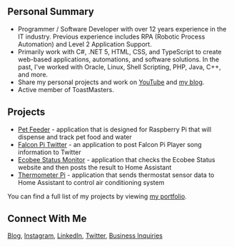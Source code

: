 <!-- ### Hi there 👋 -->

<!--
**almostengr/almostengr** is a ✨ _special_ ✨ repository because its `README.md` (this file) appears on your GitHub profile.

Here are some ideas to get you started:

- 🔭 I’m currently working on ...
- 🌱 I’m currently learning ...
- 👯 I’m looking to collaborate on ...
- 🤔 I’m looking for help with ...
- 💬 Ask me about ...
- 📫 How to reach me: ...
- 😄 Pronouns: ...
- ⚡ Fun fact: ...
-->

## Personal Summary

* Programmer / Software Developer with over 12 years experience in the IT industry. Previous experience includes RPA (Robotic Process Automation) and Level 2 Application Support.
* Primarily work with C#, .NET 5, HTML, CSS, and TypeScript to create web-based applications, automations, and software solutions. In the past, I've worked with Oracle, Linux, Shell Scripting, PHP, Java, C++, and more.
* Share my personal projects and work on [YouTube](https://www.youtube.com/channel/UC4HCouBLtXD1j1U_17aBqig?sub_confirmation=1) and [my blog](https://thealmostengineer.com).
* Active member of ToastMasters.

## Projects

* [Pet Feeder](https://github.com/almostengr/petfeeder) - application that is designed for Raspberry Pi that will dispense and track pet food and water
* [Falcon Pi Twitter](https://thealmostengineer.com/projects/falcon-pi-twitter) - an application to post Falcon Pi Player song information to Twitter
* [Ecobee Status Monitor](https://thealmostengineer.com/projects/ecobeestatus/) - application that checks the Ecobee Status website and then posts the result to Home Assistant
* [Thermometer Pi](https://thealmostengineer.com/projects/thermometer-pi) - application that sends thermostat sensor data to Home Assistant to control air conditioning system

You can find a full list of my projects by viewing [my portfolio](https://thealmostengineer.com/projects).

## Connect With Me

[Blog](https://thealmostengineer.com),
[Instagram](https://www.instagram.com/almostengr),
[LinkedIn](https://www.linkedin.com/in/krobinsontech),
[Twitter](https://twitter.com/almostengr),
[Business Inquiries](https://rhtservices.net)
